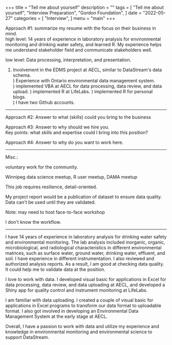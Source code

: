 +++
title = "Tell me about yourself"
description = ""
tags = [
    "Tell me about yourself",
    "Interview Preparation",
    "Gordon Foundation",
]
date = "2022-05-27"
categories = [
    "Interview",
]
menu = "main"
+++


Approach #1: summarize my resume with the focus on their business in mind.     
high level: 14 years of experience in laboratory analysis for environmental monitoring and drinking water safety, and learned R.  My experience helps me understand stakeholder field and communicate stakeholders well.    

low level: Data processing, interpretation, and presentation.  
1) Involvement in the EDMS project at AECL, similar to DataStream's data schema.  
) Experience with Ontario environmental data management system.  
) implemented VBA at AECL for data processing, data review, and data upload. 
) implemented R at LifeLabs. 
) implemented R for personal blogs.  
) I have two Github accounts.


******
Approach #2: Answer to what (skills) could you bring to the business  

Approach #3: Answer to why should we hire you.  
Key points:  what skills and expertise could I bring into this position?

Approach #4: Answer to why do you want to work here.  


******
Misc.:  

voluntary work for the community.  

Winnipeg data science meetup, R user meetup, DAMA meetup

This job requires resilience, detail-oriented.  

My project report would be a publication of dataset to ensure data quality.  Data can't be used until they are validated.



Note: may need to host face-to-face workshop


I don't know the workflow.

******

I have 14 years of experience in laboratory analysis for drinking water safety and environmental monitoring. The lab analysis included inorganic, organic, microbiological, and radiological characteristics in different environmental matrices, such as surface water, ground water, drinking water, effluent, and soil.  I have experience in different instrumentation. I also reviewed and authorized analysis reports.  As a result, I am good at checking data quality.  It could help me to validate data at the position.  

I love to work with data. I developed visual basic for applications in Excel for data processing, data review, and data uploading at AECL, and developed a Shiny app for quality control and instrument monitoring at LifeLabs.  

I am familiar with data uploading. I created a couple of visual basic for applications in Excel programs to transform our data format to uploadable format. I also got involved in developing an Environmental Data Management System at the early stage at AECL.    

Overall, I have a passion to work with data and utilize my experience and knowledge in environmental monitoring and environmental science to support DataStream.